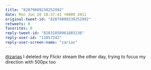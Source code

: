 ```yaml
---
title: "82879809239252992"
date: Mon Jun 20 18:37:41 +0000 2011
original-tweet-id: "82879809239252992"
retweets: 0
favorites: 0
reply-tweet-id: "82831858961883136"
reply-user-id: "11057242"
reply-user-screen-name: "zarias"
---
```

<a href="https://twitter.com/zarias">@zarias</a> I deleted my Flickr stream the other day, trying to focus my direction with 500px too

